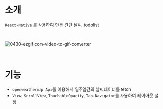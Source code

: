 # 소개 
`React-Native` 를 사용하여 만든 간단 날씨, todolist

<br>
 
![0430-ezgif com-video-to-gif-converter](https://github.com/hyubbb/react-native-todo-app/assets/32926006/972922aa-0894-4eaf-9797-41a811a7cddc)


<br>

# 기능
- `openweathermap Api`를 이용해서 일주일간의 날씨데이터를 fetch
- `View`, `ScrollView`, `TouchableOpacity`, `Tab.Navigator`를 사용하여 레이아웃 설정


